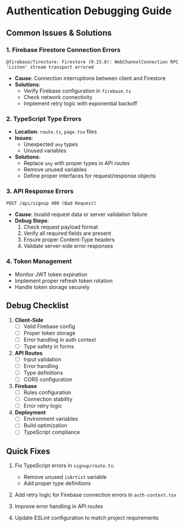 
# Authentication Debugging Guide

## Common Issues & Solutions

### 1. Firebase Firestore Connection Errors
```
@firebase/firestore: Firestore (9.23.0): WebChannelConnection RPC 'Listen' stream transport errored
```
- **Cause**: Connection interruptions between client and Firestore
- **Solutions**:
  - Verify Firebase configuration in `firebase.ts`
  - Check network connectivity
  - Implement retry logic with exponential backoff

### 2. TypeScript Type Errors
- **Location**: `route.ts`, `page.tsx` files
- **Issues**:
  - Unexpected `any` types
  - Unused variables
- **Solutions**:
  - Replace `any` with proper types in API routes
  - Remove unused variables
  - Define proper interfaces for request/response objects

### 3. API Response Errors
```
POST /api/signup 400 (Bad Request)
```
- **Cause**: Invalid request data or server validation failure
- **Debug Steps**:
  1. Check request payload format
  2. Verify all required fields are present
  3. Ensure proper Content-Type headers
  4. Validate server-side error responses

### 4. Token Management
- Monitor JWT token expiration
- Implement proper refresh token rotation
- Handle token storage securely

## Debug Checklist

1. **Client-Side**
   - [ ] Valid Firebase config
   - [ ] Proper token storage
   - [ ] Error handling in auth context
   - [ ] Type safety in forms

2. **API Routes**
   - [ ] Input validation
   - [ ] Error handling
   - [ ] Type definitions
   - [ ] CORS configuration

3. **Firebase**
   - [ ] Rules configuration
   - [ ] Connection stability
   - [ ] Error retry logic

4. **Deployment**
   - [ ] Environment variables
   - [ ] Build optimization
   - [ ] TypeScript compliance

## Quick Fixes

1. Fix TypeScript errors in `signup/route.ts`:
   - Remove unused `isArtist` variable
   - Add proper type definitions

2. Add retry logic for Firebase connection errors in `auth-context.tsx`

3. Improve error handling in API routes

4. Update ESLint configuration to match project requirements
